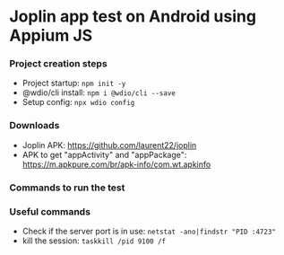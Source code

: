 # Joplin app test on Android using Appium JS
### Project creation steps
- Project startup: ``` npm init -y ```
- @wdio/cli install: ```npm i @wdio/cli --save```
- Setup config: ```npx wdio config```

### Downloads
- Joplin APK: https://github.com/laurent22/joplin
- APK to get "appActivity" and "appPackage": https://m.apkpure.com/br/apk-info/com.wt.apkinfo

### Commands to run the test 

### Useful commands
- Check if the server port is in use: ``` netstat -ano|findstr "PID :4723" ```
- kill the session: ``` taskkill /pid 9100 /f ```